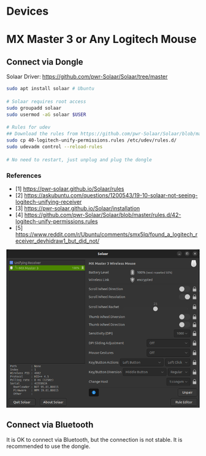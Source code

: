 # Devices


# MX Master 3 or Any Logitech Mouse

## Connect via Dongle

Solaar Driver: https://github.com/pwr-Solaar/Solaar/tree/master

```bash
sudo apt install solaar # Ubuntu

# Solaar requires root access
sudo groupadd solaar
sudo usermod -aG solaar $USER

# Rules for udev
## Download the rules from https://github.com/pwr-Solaar/Solaar/blob/master/rules.d/42-logitech-unify-permissions.rules
sudo cp 40-logitech-unify-permissions.rules /etc/udev/rules.d/
sudo udevadm control --reload-rules

# No need to restart, just unplug and plug the dongle
```
### References
- [1] https://pwr-solaar.github.io/Solaar/rules 
- [2] https://askubuntu.com/questions/1200543/19-10-solaar-not-seeing-logitech-unifying-receiver 
- [3] https://pwr-solaar.github.io/Solaar/installation
- [4] https://github.com/pwr-Solaar/Solaar/blob/master/rules.d/42-logitech-unify-permissions.rules
- [5] https://www.reddit.com/r/Ubuntu/comments/smx5lq/found_a_logitech_receiver_devhidraw1_but_did_not/

  
![image](imgs/solaar.png)

## Connect via Bluetooth

It is OK to connect via Bluetooth, but the connection is not stable. It is recommended to use the dongle.



